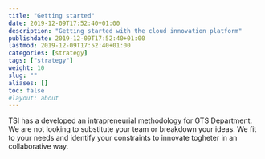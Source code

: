 ```yaml
---
title: "Getting started"
date: 2019-12-09T17:52:40+01:00
description: "Getting started with the cloud innovation platform"
publishdate: 2019-12-09T17:52:40+01:00
lastmod: 2019-12-09T17:52:40+01:00
categories: [strategy]
tags: ["strategy"]
weight: 10
slug: ""
aliases: []
toc: false
#layout: about
---
```

TSI has a developed an intrapreneurial methodology for GTS Department. We are not looking to substitute your team or breakdown your ideas. We fit to your needs and identify your constraints to innovate togheter in an collaborative way.

